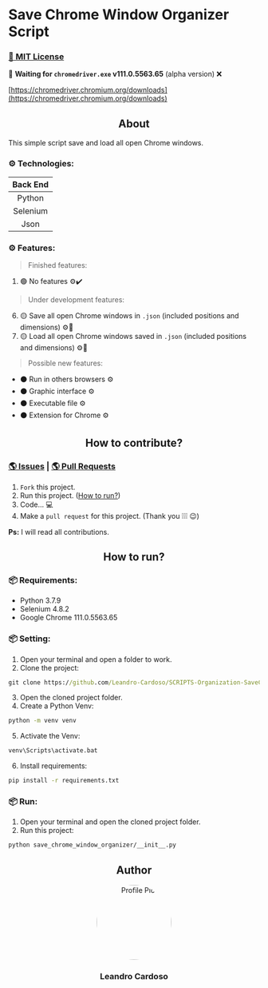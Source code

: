 # Save Chrome Window Organizer Script

### [🔑 MIT License](https://github.com/Leandro-Cardoso/SCRIPTS-Organization-SaveChromeWindow/blob/master/LICENSE)

🔴 **Waiting for `chromedriver.exe` v111.0.5563.65** (alpha version) ❌

[https://chromedriver.chromium.org/downloads](https://chromedriver.chromium.org/downloads)

<div align="center">
    <h2>About</h2>
</div>

This simple script save and load all open Chrome windows.

### ⚙️ Technologies:
| Back End |
| :---: |
| Python |
| Selenium |
| Json |

### ⚙️ Features:
> Finished features:
1. 🟢 No features ⚙️✔️
> Under development features:
6. 🟡 Save all open Chrome windows in `.json` (included positions and dimensions) ⚙️🔨
7. 🟡 Load all open Chrome windows saved in `.json` (included positions and dimensions) ⚙️🔨
> Possible new features:
* ⚫ Run in others browsers ⚙️
* ⚫ Graphic interface ⚙️
* ⚫ Executable file ⚙️
* ⚫ Extension for Chrome ⚙️

<div align="center">
    <h2>How to contribute?</h2>
</div>

### [🌎 Issues](https://github.com/Leandro-Cardoso/SCRIPTS-Organization-SaveChromeWindow/issues) | [🌎 Pull Requests](https://github.com/Leandro-Cardoso/SCRIPTS-Organization-SaveChromeWindow/pulls)

1. `Fork` this project.
2. Run this project. ([How to run?](#📦-requirements))
3. Code... 💻
4. Make a `pull request` for this project. (Thank you ❕❕❕ 😉)

**Ps:** I will read all contributions.

<div align="center">
    <h2>How to run?</h2>
</div>

### 📦 Requirements:
* Python 3.7.9
* Selenium 4.8.2
* Google Chrome 111.0.5563.65

### 📦 Setting:
1. Open your terminal and open a folder to work.
2. Clone the project:
```cmd
git clone https://github.com/Leandro-Cardoso/SCRIPTS-Organization-SaveChromeWindow.git
```
3. Open the cloned project folder.
4. Create a Python Venv:
```cmd
python -m venv venv
```
5. Activate the Venv:
```cmd
venv\Scripts\activate.bat
```
6. Install requirements:
```cmd
pip install -r requirements.txt
```

### 📦 Run:
1. Open your terminal and open the cloned project folder.
2. Run this project:
```cmd
python save_chrome_window_organizer/__init__.py
```

<div align="center">
    <h2>Author</h2>
    <a href="https://github.com/Leandro-Cardoso">
        <img src="https://avatars.githubusercontent.com/u/41876952?v=4" alt="Profile Pic" width="150" style="border-radius: 50%"/>
    </a>
    <h3>Leandro Cardoso</h3>
</div>
